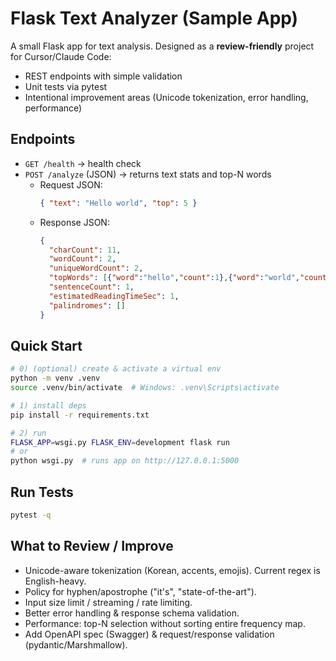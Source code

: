 # Flask Text Analyzer (Sample App)

A small Flask app for text analysis. Designed as a **review-friendly** project for Cursor/Claude Code:
- REST endpoints with simple validation
- Unit tests via pytest
- Intentional improvement areas (Unicode tokenization, error handling, performance)

## Endpoints
- `GET /health` → health check
- `POST /analyze` (JSON) → returns text stats and top-N words
  - Request JSON:
    ```json
    { "text": "Hello world", "top": 5 }
    ```
  - Response JSON:
    ```json
    {
      "charCount": 11,
      "wordCount": 2,
      "uniqueWordCount": 2,
      "topWords": [{"word":"hello","count":1},{"word":"world","count":1}],
      "sentenceCount": 1,
      "estimatedReadingTimeSec": 1,
      "palindromes": []
    }
    ```

## Quick Start

```bash
# 0) (optional) create & activate a virtual env
python -m venv .venv
source .venv/bin/activate  # Windows: .venv\Scripts\activate

# 1) install deps
pip install -r requirements.txt

# 2) run
FLASK_APP=wsgi.py FLASK_ENV=development flask run
# or
python wsgi.py  # runs app on http://127.0.0.1:5000
```

## Run Tests
```bash
pytest -q
```

## What to Review / Improve
- Unicode-aware tokenization (Korean, accents, emojis). Current regex is English-heavy.
- Policy for hyphen/apostrophe ("it's", "state-of-the-art").
- Input size limit / streaming / rate limiting.
- Better error handling & response schema validation.
- Performance: top-N selection without sorting entire frequency map.
- Add OpenAPI spec (Swagger) & request/response validation (pydantic/Marshmallow).
